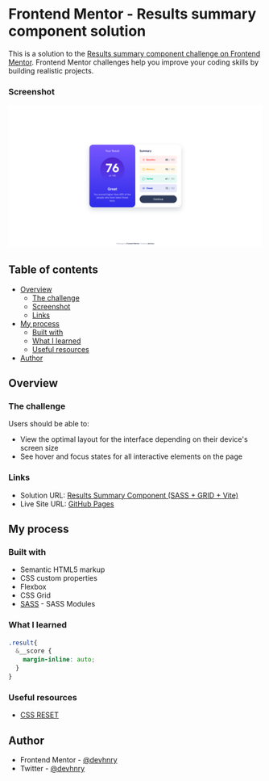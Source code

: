 # Frontend Mentor - Results summary component solution

This is a solution to the [Results summary component challenge on Frontend Mentor](https://www.frontendmentor.io/challenges/results-summary-component-CE_K6s0maV). Frontend Mentor challenges help you improve your coding skills by building realistic projects. 

### Screenshot
![](./assets/img/screenshot.png)

## Table of contents

- [Overview](#overview)
  - [The challenge](#the-challenge)
  - [Screenshot](#screenshot)
  - [Links](#links)
- [My process](#my-process)
  - [Built with](#built-with)
  - [What I learned](#what-i-learned)
  - [Useful resources](#useful-resources)
- [Author](#author)

## Overview

### The challenge

Users should be able to:

- View the optimal layout for the interface depending on their device's screen size
- See hover and focus states for all interactive elements on the page

### Links

- Solution URL: [Results Summary Component (SASS + GRID + Vite)]()
- Live Site URL: [GitHub Pages]()

## My process

### Built with

- Semantic HTML5 markup
- CSS custom properties
- Flexbox
- CSS Grid
- [SASS](https://sass-lang.com/documentation/modules) - SASS Modules

### What I learned

```scss
.result{
  &__score {
    margin-inline: auto;
  }
}
```
### Useful resources

- [CSS RESET](https://www.joshwcomeau.com/css/custom-css-reset/)

## Author

- Frontend Mentor - [@devhnry](https://www.frontendmentor.io/profile/devhnry)
- Twitter - [@devhnry](https://www.twitter.com/devhnry)

